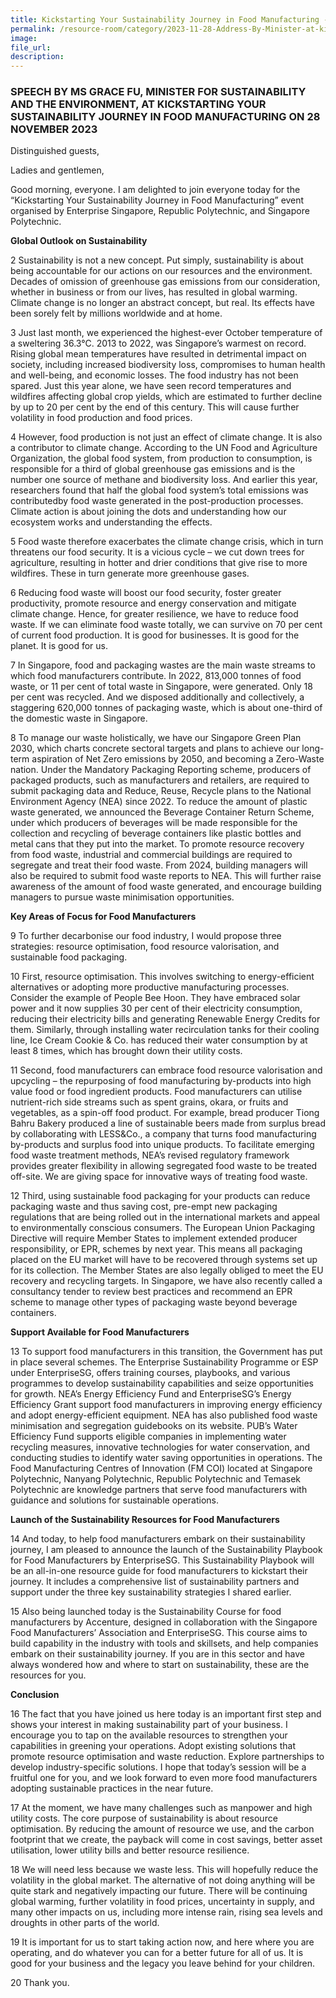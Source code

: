 ```yaml
---
title: Kickstarting Your Sustainability Journey in Food Manufacturing - Ms Grace Fu
permalink: /resource-room/category/2023-11-28-Address-By-Minister-at-kickstarting-your-sustainability-journey-in-food-manufacturing/
image: 
file_url: 
description: 
---
```


### SPEECH BY MS GRACE FU, MINISTER FOR SUSTAINABILITY AND THE ENVIRONMENT, AT KICKSTARTING YOUR SUSTAINABILITY JOURNEY IN FOOD MANUFACTURING ON 28 NOVEMBER 2023

Distinguished guests,

Ladies and gentlemen,

Good morning, everyone. I am delighted to join everyone today for the “Kickstarting Your Sustainability Journey in Food Manufacturing” event organised by Enterprise Singapore, Republic Polytechnic, and Singapore Polytechnic.

**Global Outlook on Sustainability**

2 Sustainability is not a new concept. Put simply, sustainability is about being accountable for our actions on our resources and the environment. Decades of omission of greenhouse gas emissions from our consideration, whether in business or from our lives, has resulted in global warming. Climate change is no longer an abstract concept, but real. Its effects have been sorely felt by millions worldwide and at home.

3 Just last month, we experienced the highest-ever October temperature of a sweltering 36.3°C. 2013 to 2022, was Singapore’s warmest on record. Rising global mean temperatures have resulted in detrimental impact on society, including increased biodiversity loss, compromises to human health and well-being, and economic losses. The food industry has not been spared. Just this year alone, we have seen record temperatures and wildfires affecting global crop yields, which are estimated to further decline by up to 20 per cent by the end of this century. This will cause further volatility in food production and food prices.

4 However, food production is not just an effect of climate change. It is also a contributor to climate change. According to the UN Food and Agriculture Organization, the global food system, from production to consumption, is responsible for a third of global greenhouse gas emissions and is the number one source of methane and biodiversity
loss. And earlier this year, researchers found that half the global food system’s total emissions was contributedby food waste generated in the post-production processes. Climate action is about joining the dots and understanding how our ecosystem works and understanding the effects.

5 Food waste therefore exacerbates the climate change crisis, which in turn threatens our food security. It is a vicious cycle – we cut down trees for agriculture, resulting in hotter and drier conditions that give rise to more wildfires. These in turn generate more greenhouse gases.

6 Reducing food waste will boost our food security, foster greater productivity, promote resource and energy conservation and mitigate climate change. Hence, for greater resilience, we have to reduce food waste. If we can eliminate food waste totally, we can survive on 70 per cent of current food production. It is good for businesses. It is good for the planet. It is good for us.

7 In Singapore, food and packaging wastes are the main waste streams to which food manufacturers contribute. In 2022, 813,000 tonnes of food waste, or 11 per cent of total waste in Singapore, were generated. Only 18 per cent was recycled. And we disposed additionally and collectively, a staggering 620,000 tonnes of packaging waste, which is about one-third of the domestic waste in Singapore.

8 To manage our waste holistically, we have our Singapore Green Plan 2030, which charts concrete sectoral targets and plans to achieve our long-term aspiration of Net Zero emissions by 2050, and becoming a Zero-Waste nation. Under the Mandatory Packaging Reporting scheme, producers of packaged products, such as manufacturers and retailers, are required to submit packaging data and Reduce, Reuse, Recycle plans to the National Environment Agency (NEA) since 2022. To reduce the amount of plastic waste generated, we announced the Beverage Container Return Scheme, under which producers of beverages will be made responsible for the collection and recycling of beverage containers
like plastic bottles and metal cans that they put into the market. To promote resource recovery from food waste, industrial and commercial buildings are required to segregate and treat their food waste. From 2024, building managers will also be required to submit food waste reports to NEA. This will further raise awareness of the amount of food waste generated, and encourage building managers to pursue waste minimisation opportunities.

**Key Areas of Focus for Food Manufacturers**

9 To further decarbonise our food industry, I would propose three strategies: resource optimisation, food resource valorisation, and sustainable food packaging.

10 First, resource optimisation. This involves switching to energy-efficient alternatives or adopting more productive manufacturing processes. Consider the example of People Bee Hoon. They have embraced solar power and it now supplies 30 per cent of their electricity consumption, reducing their electricity bills and generating Renewable Energy Credits for them. Similarly, through installing water recirculation tanks for their cooling line, Ice Cream Cookie &amp; Co. has reduced their water consumption by at least 8 times, which has brought down their utility costs.

11 Second, food manufacturers can embrace food resource valorisation and upcycling – the repurposing of food manufacturing by-products into high value food or food ingredient products. Food manufacturers can utilise nutrient-rich side streams such as spent grains, okara, or fruits and vegetables, as a spin-off food product. For example, bread producer Tiong Bahru Bakery produced a line of sustainable beers made from surplus bread by collaborating with
LESS&amp;Co., a company that turns food manufacturing by-products and surplus food into unique products. To facilitate emerging food waste treatment methods, NEA’s revised regulatory framework provides greater flexibility in allowing segregated food waste to be treated off-site. We are giving space for innovative ways of treating food waste.

12 Third, using sustainable food packaging for your products can reduce packaging waste and thus saving cost, pre-empt new packaging regulations that are being rolled out in the international markets and appeal to environmentally conscious consumers. The European Union Packaging Directive will require Member States to implement extended
producer responsibility, or EPR, schemes by next year. This means all packaging placed on the EU market will have to be recovered through systems set up for its collection. The Member States are also legally obliged to meet the EU recovery and recycling targets. In Singapore, we have also recently called a consultancy tender to review best practices and recommend an EPR scheme to manage other types of packaging waste beyond beverage containers.

**Support Available for Food Manufacturers**

13 To support food manufacturers in this transition, the Government has put in place several schemes. The Enterprise Sustainability Programme or ESP under EnterpriseSG, offers training courses, playbooks, and various programmes to develop sustainability capabilities and seize opportunities for growth. NEA’s Energy Efficiency Fund and EnterpriseSG’s Energy Efficiency Grant support food manufacturers in improving energy efficiency and adopt energy-efficient equipment. NEA has also published food waste minimisation and segregation guidebooks on its website. PUB’s Water Efficiency Fund supports eligible companies in implementing water recycling measures, innovative technologies for water conservation, and conducting studies to identify water saving opportunities in operations. The Food
Manufacturing Centres of Innovation (FM COI) located at Singapore Polytechnic, Nanyang Polytechnic, Republic Polytechnic and Temasek Polytechnic are knowledge partners that serve food manufacturers with guidance and solutions for sustainable operations.

**Launch of the Sustainability Resources for Food Manufacturers**

14 And today, to help food manufacturers embark on their sustainability journey, I am pleased to announce the launch of the Sustainability Playbook for Food Manufacturers by EnterpriseSG. This Sustainability Playbook will be an all-in-one resource guide for food manufacturers to kickstart their journey. It includes a comprehensive list of sustainability partners and support under the three key sustainability strategies I shared earlier.

15 Also being launched today is the Sustainability Course for food manufacturers by Accenture, designed in collaboration with the Singapore Food Manufacturers’ Association and EnterpriseSG. This course aims to build capability in the industry with tools and skillsets, and help companies embark on their sustainability journey. If you are in this sector and have always wondered how and where to start on sustainability, these are the resources for you.

**Conclusion**

16 The fact that you have joined us here today is an important first step and shows your interest in making sustainability part of your business. I encourage you to tap on the available resources to strengthen your capabilities in greening your operations. Adopt existing solutions that promote resource optimisation and waste reduction. Explore partnerships to develop industry-specific solutions. I hope that today’s session will be a fruitful one for you, and we look forward to even more food manufacturers adopting sustainable practices in the near
future.

17 At the moment, we have many challenges such as manpower and high utility costs. The core purpose of sustainability is about resource optimisation. By reducing the amount of resource we use, and the carbon footprint that we create, the payback will come in cost savings, better asset utilisation, lower utility bills and better resource resilience.

18 We will need less because we waste less. This will hopefully reduce the volatility in the global market. The alternative of not doing anything will be quite stark and negatively impacting our future. There will be continuing global warming, further volatility in food prices, uncertainty in supply, and many other impacts on us, including more
intense rain, rising sea levels and droughts in other parts of the world.

19 It is important for us to start taking action now, and here where you are operating, and do whatever you can for a better future for all of us. It is good for your business and the legacy you leave behind for your children.

20 Thank you.
